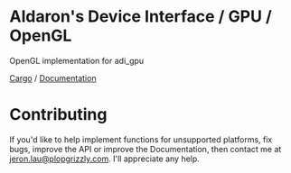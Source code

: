 # Aldaron's Device Interface / GPU / OpenGL
OpenGL implementation for adi_gpu

[Cargo](https://crates.io/crates/adi_gpu_opengl) /
[Documentation](https://docs.rs/adi_gpu_opengl)

# Contributing
If you'd like to help implement functions for unsupported platforms, fix bugs,
improve the API or improve the Documentation, then contact me at
jeron.lau@plopgrizzly.com. I'll appreciate any help.
